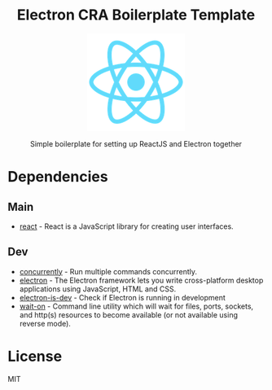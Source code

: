 <h1 align="center">Electron CRA Boilerplate Template</h1>

<p align="center">
  <img src="https://github.com/Nicocchi/electron-cra-template/blob/main/public/logo192.png?raw=true" alt="React Logo" />
</p>


<p align="center">Simple boilerplate for setting up ReactJS and Electron together</p>

# Dependencies

## Main

- [react](https://www.npmjs.com/package/react) - React is a JavaScript library for creating user interfaces.

## Dev
- [concurrently](https://www.npmjs.com/package/concurrently) - Run multiple commands concurrently.
- [electron](https://www.npmjs.com/package/electron) - The Electron framework lets you write cross-platform desktop applications using JavaScript, HTML and CSS.
- [electron-is-dev](https://www.npmjs.com/package/electron-is-dev) - Check if Electron is running in development
- [wait-on](https://www.npmjs.com/package/wait-on) - Command line utility which will wait for files, ports, sockets, and http(s) resources to become available (or not available using reverse mode).

# License
MIT

<style>
    img[src$="centerme"] {
        display:block;
        margin: 0 auto;
    }
</style>